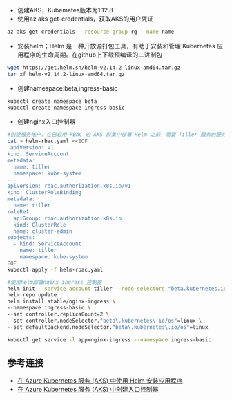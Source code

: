 - 创建AKS，Kubemetes版本为1.12.8
- 使用az aks get-credentials，获取AKS的用户凭证
```bash
az aks get-credentials --resource-group rg --name name
```
- 安装helm；Helm 是一种开放源打包工具，有助于安装和管理 Kubernetes 应用程序的生命周期。在github上下载预编译的二进制包
```bash
wget https://get.helm.sh/helm-v2.14.2-linux-amd64.tar.gz
tar xf helm-v2.14.2-linux-amd64.tar.gz
```
- 创建namespace:beta,ingress-basic
```bash
kubectl create namespace beta
kubectl create namespace ingress-basic
```
- 创建nginx入口控制器
```bash
#创建服务帐户，在已启用 RBAC 的 AKS 群集中部署 Helm 之前，需要 Tiller 服务的服务帐户和角色绑定。
cat > helm-rbac.yaml <<EOF
 apiVersion: v1
kind: ServiceAccount
metadata:
  name: tiller
  namespace: kube-system
---
apiVersion: rbac.authorization.k8s.io/v1
kind: ClusterRoleBinding
metadata:
  name: tiller
roleRef:
  apiGroup: rbac.authorization.k8s.io
  kind: ClusterRole
  name: cluster-admin
subjects:
  - kind: ServiceAccount
    name: tiller
    namespace: kube-system
EOF
kubectl apply -f helm-rbac.yaml

#使用helm部署nginx ingress 控制器
helm init --service-account tiller --node-selectors "beta.kubernetes.io/os"="linux"
helm repo update
helm install stable/nginx-ingress \
--namespace ingress-basic \
--set controller.replicaCount=2 \
--set controller.nodeSelector."beta\.kubernetes\.io/os"=linux \
--set defaultBackend.nodeSelector."beta\.kubernetes\.io/os"=linux

kubectl get service -l app=nginx-ingress --namespace ingress-basic

 ```

## 参考连接
 - [在 Azure Kubernetes 服务 (AKS) 中使用 Helm 安装应用程序](https://docs.microsoft.com/zh-cn/azure/aks/kubernetes-helm)
 - [在 Azure Kubernetes 服务 (AKS) 中创建入口控制器](https://docs.microsoft.com/zh-cn/azure/aks/ingress-basic)